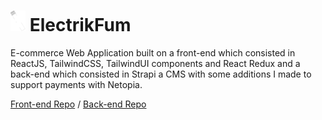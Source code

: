 # <img src="https://github.com/xatyy/electrikfum-frontend/blob/main/public/logowhite.svg" alt="drawing" width="24"/> ElectrikFum

E-commerce Web Application built on a front-end which consisted in ReactJS, TailwindCSS, TailwindUI components and React Redux and a back-end which consisted in Strapi a CMS with some additions I made to support payments with Netopia.

[Front-end Repo](https://github.com/xatyy/electrikfum-frontend) / [Back-end Repo](https://github.com/xatyy/electrikfum-backend)

